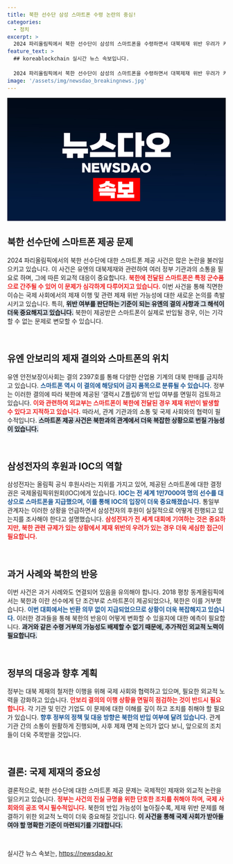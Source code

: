 ```yaml
---
title: 북한 선수단 삼성 스마트폰 수령 논란의 중심!
categories:
  - 정치
excerpt: >
  2024 파리올림픽에서 북한 선수단이 삼성의 스마트폰을 수령하면서 대북제재 위반 우려가 커지고 있습니다. 정부는 이를 막기 위해 관계기관과 긴밀히 소통 중이며, 국제사회와의 공조를 통해 철저한 조치를 취할 예정이다.
feature_text: >
  ## koreablockchain 실시간 뉴스 속보입니다.

  2024 파리올림픽에서 북한 선수단이 삼성의 스마트폰을 수령하면서 대북제재 위반 우려가 커지고 있습니다. 정부는 이를 막기 위해 관계기관과 긴밀히 소통 중이며, 국제사회와의 공조를 통해 철저한 조치를 취할 예정이다.
image: '/assets/img/newsdao_breakingnews.jpg'
---
```


<p><img src="/assets/img/newsdao_breakingnews.jpg" alt="koreablockchain 속보" /></p>

<h2>북한 선수단에 스마트폰 제공 문제</h2>

<p data-ke-size="size16">2024 파리올림픽에서의 북한 선수단에 대한 스마트폰 제공 사건은 많은 논란을 불러일으키고 있습니다. 이 사건은 유엔의 대북제재와 관련하여 여러 정부 기관과의 소통을 필요로 하며, 그에 따른 외교적 대응이 중요합니다. <b><span style="color: #ee2323;">북한에 전달된 스마트폰은 특정 군수품으로 간주될 수 있어 이 문제가 심각하게 다루어지고 있습니다.</span></b> 이번 사건을 통해 직면한 이슈는 국제 사회에서의 제재 이행 및 관련 제재 위반 가능성에 대한 새로운 논의를 촉발시키고 있습니다. 특히, <b><span style="background-color: #21538527;">위반 여부를 판단하는 기준이 되는 유엔의 결의 사항과 그 해석이 더욱 중요해지고 있습니다.</span></b> 북한이 제공받은 스마트폰이 실제로 반입될 경우, 이는 기각할 수 없는 문제로 변모할 수 있습니다. </p>

<p data-ke-size="size16">&nbsp;</p>

<h2>유엔 안보리의 제재 결의와 스마트폰의 위치</h2>

<p data-ke-size="size16">유엔 안전보장이사회는 결의 2397호를 통해 다양한 산업용 기계의 대북 판매를 금지하고 있습니다. <b><span style="color: #1a5490;">스마트폰 역시 이 결의에 해당되어 금지 품목으로 분류될 수 있습니다.</span></b> 정부는 이러한 결의에 따라 북한에 제공된 ‘갤럭시 Z플립6’의 반입 여부를 면밀히 검토하고 있습니다. <b><span style="color: #ee2323;">이와 관련하여 외교부는 스마트폰이 북한에 전달된 경우 제재 위반이 발생할 수 있다고 지적하고 있습니다.</span></b> 따라서, 관계 기관과의 소통 및 국제 사회와의 협력이 필수적입니다. <b><span style="background-color: #21538527;">스마트폰 제공 사건은 북한과의 관계에서 더욱 복잡한 상황으로 번질 가능성이 있습니다.</span></b></p>

<p data-ke-size="size16">&nbsp;</p>

<h2>삼성전자의 후원과 IOC의 역할</h2>

<p data-ke-size="size16">삼성전자는 올림픽 공식 후원사라는 지위를 가지고 있어, 제공된 스마트폰에 대한 결정권은 국제올림픽위원회(IOC)에게 있습니다. <b><span style="color: #1a5490;">IOC는 전 세계 1만7000여 명의 선수를 대상으로 스마트폰을 지급했으며, 이를 통해 IOC의 입장이 더욱 중요해졌습니다.</span></b> 통일부 관계자는 이러한 상황을 언급하면서 삼성전자의 후원이 실질적으로 어떻게 진행되고 있는지를 조사해야 한다고 설명했습니다. <b><span style="color: #ee2323;">삼성전자가 전 세계 대회에 기여하는 것은 중요하지만, 북한 관련 규제가 있는 상황에서 제재 위반의 우려가 있는 경우 더욱 세심한 접근이 필요합니다.</span></b></p>

<p data-ke-size="size16">&nbsp;</p>

<h2>과거 사례와 북한의 반응</h2>

<p data-ke-size="size16">이번 사건은 과거 사례와도 연결되어 있음을 유의해야 합니다. 2018 평창 동계올림픽에서는 북한과 이란 선수에게 단 조건부로 스마트폰이 제공되었으나, 북한은 이를 거부했습니다. <b><span style="color: #1a5490;">이번 대회에서는 반환 의무 없이 지급되었으므로 상황이 더욱 복잡해지고 있습니다.</span></b> 이러한 경과들을 통해 북한의 반응이 어떻게 변화할 수 있을지에 대한 예측이 필요합니다. <b><span style="background-color: #21538527;">과거와 같은 수령 거부의 가능성도 배제할 수 없기 때문에, 추가적인 외교적 노력이 필요합니다.</span></b></p>

<p data-ke-size="size16">&nbsp;</p>

<h2>정부의 대응과 향후 계획</h2>

<p data-ke-size="size16">정부는 대북 제재의 철저한 이행을 위해 국제 사회와 협력하고 있으며, 필요한 외교적 노력을 강화하고 있습니다. <b><span style="color: #ee2323;">안보리 결의의 이행 상황을 면밀히 점검하는 것이 반드시 필요합니다.</span></b> 각 기관 및 민간 기업도 이 문제에 대한 이해를 깊이 하고 조치를 취해야 할 필요가 있습니다. <b><span style="color: #1a5490;">향후 정부의 정책 및 대응 방향은 북한의 반입 여부에 달려 있습니다.</span></b> 관계 기관 간의 소통이 원활하게 진행되며, 사후 제재 면제 논의가 없다 보니, 앞으로의 조치들이 더욱 주목받을 것입니다.</p>

<p data-ke-size="size16">&nbsp;</p>

<h2>결론: 국제 제재의 중요성</h2>

<p data-ke-size="size16">결론적으로, 북한 선수단에 대한 스마트폰 제공 문제는 국제적인 제재와 외교적 논란을 일으키고 있습니다. <b><span style="color: #ee2323;">정부는 사건의 진실 규명을 위한 단호한 조치를 취해야 하며, 국제 사회와의 공조 역시 필수적입니다.</span></b> 북한의 반입 가능성이 높아질수록, 제재 위반 문제를 해결하기 위한 외교적 노력이 더욱 중요해질 것입니다. <b><span style="background-color: #21538527;">이 사건을 통해 국제 사회가 받아들여야 할 명확한 기준이 마련되기를 기대합니다.</span></b></p>

<p data-ke-size="size16">&nbsp;</p>
실시간 뉴스 속보는, <a href="https://newsdao.kr" rel="dofollow">https://newsdao.kr</a>


